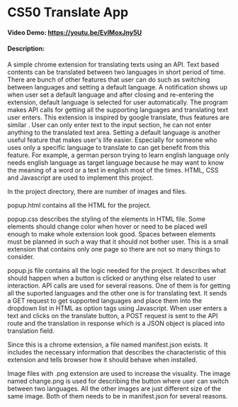 # CS50 Translate App
#### Video Demo: https://youtu.be/EvIMoxJny5U
#### Description:
A simple chrome extension for translating texts using an API.
Text based contents can be translated between two languages in short period of time.
There are bunch of other features that user can do such as switching between languages and setting a default language.
A notification shows up when user set a default language and after closing and re-entering the extension, default language is selected for user automatically.
The program makes API calls for getting all the supporting languages and translating text user enters.
This extension is inspired by google translate, thus features are similar .
User can only enter text to the input section, he can not enter anything to the translated text area.
Setting a default language is another useful feature that makes user's life easier.
Especially for someone who uses only a specific language to translate to can get benefit from this feature.
For example, a german person trying to learn english language only needs english language as target language because he may want  to know the meaning of a word or a text in english most of the times.
HTML, CSS and Javascript are used to implement this project.

In the project directory, there are number of images and files.

popup.html contains all the HTML for the project.

popup.css describes the styling of the elements in HTML file.
Some elements should change color when hover or need to be placed well enough to make whole extension look good.
Spaces between elements must be planned in such a way that it should not bother user.
This is a small extension that contains only one page so there are not so many things to consider. 

popup.js file contains all the logic needed for the project.
It describes what should happen when a button is clicked or anything else related to user interaction.
API calls are used for several reasons.
One of them is for getting all the suported languages and the other one is for translating text.
It sends a GET request to get supported languages and place them into the dropdown list in HTML as option tags using Javascript.
When user enters a text and clicks on the translate button, a POST request is sent to the API route and the translation in response which is a JSON object is placed into translation field.

Since this is a chrome extension, a file named manifest.json exists.
It includes the necessary information that describes the characteristic of this extension and tells browser how it should behave when installed.

Image files with .png extension are used to increase the visuality.
The image named change.png is used for describing the button where user can switch between two languages.
All the other images are just different size of the same image. Both of them needs to be in manifest.json for several reasons.
